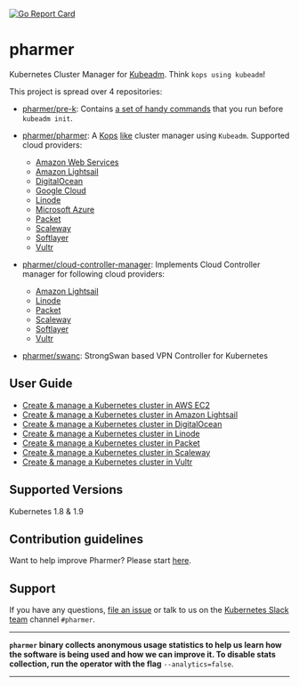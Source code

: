 [![Go Report Card](https://goreportcard.com/badge/github.com/pharmer/pharmer)](https://goreportcard.com/report/github.com/pharmer/pharmer)

# pharmer
Kubernetes Cluster Manager for [Kubeadm](https://github.com/kubernetes/kubeadm). Think `kops using kubeadm`!

This project is spread over 4 repositories:

- [pharmer/pre-k](https://github.com/pharmer/pre-k): Contains [a set of handy commands](https://github.com/pharmer/pre-k/blob/master/docs/reference/pre-k.md) that you run before `kubeadm init`.

- [pharmer/pharmer](https://github.com/pharmer/pharmer): A [Kops](https://github.com/kubernetes/kops) [like](https://github.com/pharmer/pharmer/blob/master/docs/reference/pharmer.md) cluster manager using `Kubeadm`. Supported cloud providers:
  - [Amazon Web Services](https://aws.amazon.com/)
  - [Amazon Lightsail](https://amazonlightsail.com/)
  - [DigitalOcean](https://www.digitalocean.com/)
  - [Google Cloud](https://cloud.google.com/compute/)
  - [Linode](https://www.linode.com/)
  - [Microsoft Azure](https://azure.microsoft.com/en-us/)
  - [Packet](https://www.packet.net/)
  - [Scaleway](https://www.scaleway.com/)
  - [Softlayer](http://www.softlayer.com/)
  - [Vultr](https://www.vultr.com/)

- [pharmer/cloud-controller-manager](https://github.com/pharmer/cloud-controller-manager): Implements Cloud Controller manager for following cloud providers:
  - [Amazon Lightsail](https://amazonlightsail.com/)
  - [Linode](https://www.linode.com/)
  - [Packet](https://www.packet.net/)
  - [Scaleway](https://www.scaleway.com/)
  - [Softlayer](http://www.softlayer.com/)
  - [Vultr](https://www.vultr.com/)

- [pharmer/swanc](https://github.com/pharmer/swanc): StrongSwan based VPN Controller for Kubernetes

## User Guide
 - [Create & manage a Kubernetes cluster in AWS EC2](/docs/cloud/aws/README.md)
 - [Create & manage a Kubernetes cluster in Amazon Lightsail](/docs/cloud/lightsail/README.md)
 - [Create & manage a Kubernetes cluster in DigitalOcean](/docs/cloud/digitalocean/README.md)
 - [Create & manage a Kubernetes cluster in Linode](/docs/cloud/linode/README.md)
 - [Create & manage a Kubernetes cluster in Packet](/docs/cloud/packet/README.md)
 - [Create & manage a Kubernetes cluster in Scaleway](/docs/cloud/scaleway/README.md)
 - [Create & manage a Kubernetes cluster in Vultr](/docs/cloud/vultr/README.md)

## Supported Versions
Kubernetes 1.8 & 1.9

## Contribution guidelines
Want to help improve Pharmer? Please start [here](/CONTRIBUTING.md).

## Support
If you have any questions, [file an issue](https://github.com/pharmer/pharmer/issues/new) or talk to us on the [Kubernetes Slack team](http://slack.kubernetes.io/) channel `#pharmer`.

---

**`pharmer` binary collects anonymous usage statistics to help us learn how the software is being used and how we can improve it.
To disable stats collection, run the operator with the flag** `--analytics=false`.

---
